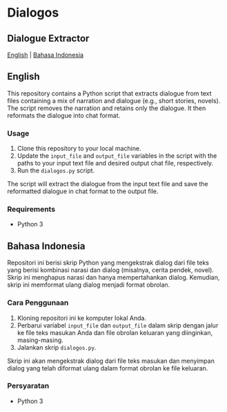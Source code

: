 # Dialogos
## Dialogue Extractor
[English](#english) | [Bahasa Indonesia](#bahasa-indonesia)

## English
This repository contains a Python script that extracts dialogue from text files containing a mix of narration and dialogue (e.g., short stories, novels). The script removes the narration and retains only the dialogue. It then reformats the dialogue into chat format.

### Usage
1. Clone this repository to your local machine.
2. Update the `input_file` and `output_file` variables in the script with the paths to your input text file and desired output chat file, respectively.
3. Run the `dialogos.py` script.

The script will extract the dialogue from the input text file and save the reformatted dialogue in chat format to the output file.

### Requirements
- Python 3

## Bahasa Indonesia
Repositori ini berisi skrip Python yang mengekstrak dialog dari file teks yang berisi kombinasi narasi dan dialog (misalnya, cerita pendek, novel). Skrip ini menghapus narasi dan hanya mempertahankan dialog. Kemudian, skrip ini memformat ulang dialog menjadi format obrolan.

### Cara Penggunaan
1. Kloning repositori ini ke komputer lokal Anda.
2. Perbarui variabel `input_file` dan `output_file` dalam skrip dengan jalur ke file teks masukan Anda dan file obrolan keluaran yang diinginkan, masing-masing.
3. Jalankan skrip `dialogos.py`.

Skrip ini akan mengekstrak dialog dari file teks masukan dan menyimpan dialog yang telah diformat ulang dalam format obrolan ke file keluaran.

### Persyaratan
- Python 3
